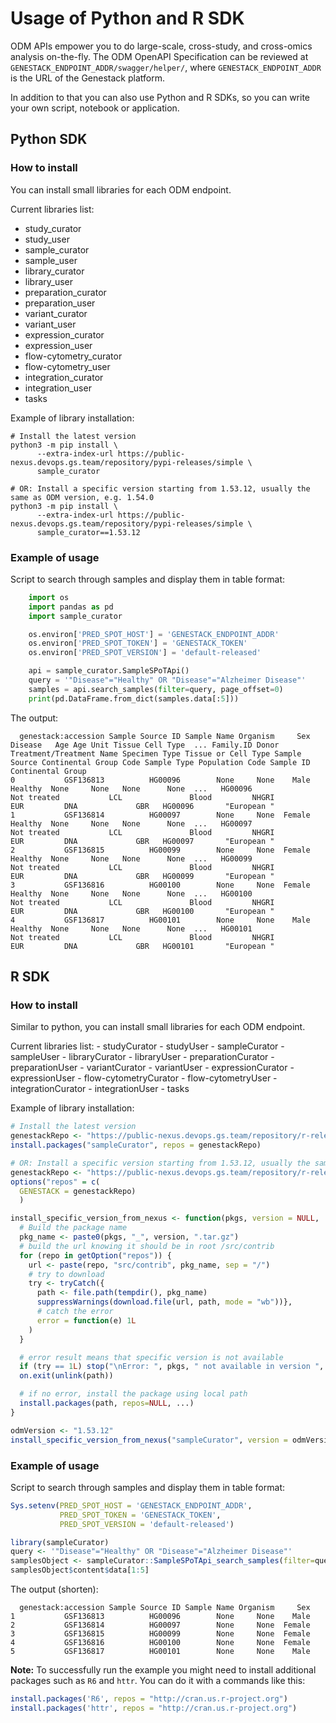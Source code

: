 # Usage of Python and R SDK

ODM APIs empower you to do large-scale, cross-study, and cross-omics analysis on-the-fly.
The ODM OpenAPI Specification can be reviewed at `GENESTACK_ENDPOINT_ADDR/swagger/helper/`,
where `GENESTACK_ENDPOINT_ADDR` is the URL of the Genestack platform.

In addition to that you can also use Python and R SDKs, so you can write your own script, notebook or application.

## Python SDK

### How to install

You can install small libraries for each ODM endpoint.

Current libraries list:

-   study_curator
-   study_user
-   sample_curator
-   sample_user
-   library_curator
-   library_user
-   preparation_curator
-   preparation_user
-   variant_curator
-   variant_user
-   expression_curator
-   expression_user
-   flow-cytometry_curator
-   flow-cytometry_user
-   integration_curator
-   integration_user
-   tasks

Example of library installation:

```shell
# Install the latest version
python3 -m pip install \
      --extra-index-url https://public-nexus.devops.gs.team/repository/pypi-releases/simple \
      sample_curator

# OR: Install a specific version starting from 1.53.12, usually the same as ODM version, e.g. 1.54.0
python3 -m pip install \
      --extra-index-url https://public-nexus.devops.gs.team/repository/pypi-releases/simple \
      sample_curator==1.53.12
```

### Example of usage

Script to search through samples and display them in table format:

```python
    import os
    import pandas as pd
    import sample_curator

    os.environ['PRED_SPOT_HOST'] = 'GENESTACK_ENDPOINT_ADDR'
    os.environ['PRED_SPOT_TOKEN'] = 'GENESTACK_TOKEN'
    os.environ['PRED_SPOT_VERSION'] = 'default-released'

    api = sample_curator.SampleSPoTApi()
    query = '"Disease"="Healthy" OR "Disease"="Alzheimer Disease"'
    samples = api.search_samples(filter=query, page_offset=0)
    print(pd.DataFrame.from_dict(samples.data[:5]))
```

The output:

```
  genestack:accession Sample Source ID Sample Name Organism     Sex  Disease   Age Age Unit Tissue Cell Type  ... Family.ID Donor Treatment/Treatment Name Specimen Type Tissue or Cell Type Sample Source Continental Group Code Sample Type Population Code Sample ID Continental Group
0           GSF136813          HG00096        None     None    Male  Healthy  None     None   None      None  ...   HG00096                    Not treated           LCL               Blood         NHGRI                    EUR         DNA             GBR   HG00096       "European "
1           GSF136814          HG00097        None     None  Female  Healthy  None     None   None      None  ...   HG00097                    Not treated           LCL               Blood         NHGRI                    EUR         DNA             GBR   HG00097       "European "
2           GSF136815          HG00099        None     None  Female  Healthy  None     None   None      None  ...   HG00099                    Not treated           LCL               Blood         NHGRI                    EUR         DNA             GBR   HG00099       "European "
3           GSF136816          HG00100        None     None  Female  Healthy  None     None   None      None  ...   HG00100                    Not treated           LCL               Blood         NHGRI                    EUR         DNA             GBR   HG00100       "European "
4           GSF136817          HG00101        None     None    Male  Healthy  None     None   None      None  ...   HG00101                    Not treated           LCL               Blood         NHGRI                    EUR         DNA             GBR   HG00101       "European "
```

## R SDK

### How to install

Similar to python, you can install small libraries for each ODM endpoint.

Current libraries list: - studyCurator - studyUser - sampleCurator - sampleUser - libraryCurator - libraryUser - preparationCurator - preparationUser - variantCurator - variantUser - expressionCurator - expressionUser - flow-cytometryCurator - flow-cytometryUser - integrationCurator - integrationUser - tasks

Example of library installation:

```R
# Install the latest version
genestackRepo <- "https://public-nexus.devops.gs.team/repository/r-releases"
install.packages("sampleCurator", repos = genestackRepo)

# OR: Install a specific version starting from 1.53.12, usually the same as ODM version, e.g. 1.54.0
genestackRepo <- "https://public-nexus.devops.gs.team/repository/r-releases"
options("repos" = c(
  GENESTACK = genestackRepo)
  )

install_specific_version_from_nexus <- function(pkgs, version = NULL, ...) {
  # Build the package name
  pkg_name <- paste0(pkgs, "_", version, ".tar.gz")
  # build the url knowing it should be in root /src/contrib
  for (repo in getOption("repos")) {
    url <- paste(repo, "src/contrib", pkg_name, sep = "/")
    # try to download
    try <- tryCatch({
      path <- file.path(tempdir(), pkg_name)
      suppressWarnings(download.file(url, path, mode = "wb"))},
      # catch the error
      error = function(e) 1L
    )
  }

  # error result means that specific version is not available
  if (try == 1L) stop("\nError: ", pkgs, " not available in version ", version, call. = FALSE)
  on.exit(unlink(path))

  # if no error, install the package using local path
  install.packages(path, repos=NULL, ...)
}

odmVersion <- "1.53.12"
install_specific_version_from_nexus("sampleCurator", version = odmVersion)
```

### Example of usage

Script to search through samples and display them in table format:

```R
Sys.setenv(PRED_SPOT_HOST = 'GENESTACK_ENDPOINT_ADDR',
           PRED_SPOT_TOKEN = 'GENESTACK_TOKEN',
           PRED_SPOT_VERSION = 'default-released')

library(sampleCurator)
query <- '"Disease"="Healthy" OR "Disease"="Alzheimer Disease"'
samplesObject <- sampleCurator::SampleSPoTApi_search_samples(filter=query)
samplesObject$content$data[1:5]
```

The output (shorten):

```
  genestack:accession Sample Source ID Sample Name Organism     Sex
1           GSF136813          HG00096        None     None    Male
2           GSF136814          HG00097        None     None  Female
3           GSF136815          HG00099        None     None  Female
4           GSF136816          HG00100        None     None  Female
5           GSF136817          HG00101        None     None    Male
```

**Note:** To successfully run the example you might need to install additional packages such as
`R6` and `httr`. You can do it with a commands like this:

```R
install.packages('R6', repos = "http://cran.us.r-project.org")
install.packages('httr', repos = "http://cran.us.r-project.org")
```
